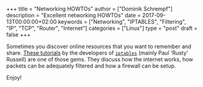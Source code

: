 +++
title = "Networking HOWTOs"
author = ["Dominik Schrempf"]
description = "Excellent networking HOWTOs"
date = 2017-09-13T00:00:00+02:00
keywords = ["Networking", "IPTABLES", "Filtering", "IP", "TCP", "Router", "Internet"]
categories = ["Linux"]
type = "post"
draft = false
+++

Sometimes you discover online resources that you want to remember and share.
[These tutorials](https://www.netfilter.org/documentation/index.html#documentation-howto) by the developers of [`iptables`](http://iptables.org/) (mainly Paul 'Rusty' Russell)
are one of those gems. They discuss how the internet works, how packets can be
adequately filtered and how a firewall can be setup.

Enjoy!
